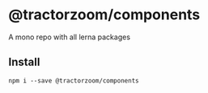 # @tractorzoom/components

A mono repo with all lerna packages

## Install

```
npm i --save @tractorzoom/components
```
